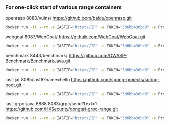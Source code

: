 ### For one-click start of various range containers

openrasp 8080/vulns/   https://github.com/baidu/openrasp.git
```cmd
docker run -it --rm -e IASTIP="http://IP" -e TOKEN="3d6bb430bc3" -e ProjectName="openrasp" registry.cn-hangzhou.aliyuncs.com/tscuite/bachang:openrasp-v8
```

webgoat 8087/WebGoat/   https://github.com/WebGoat/WebGoat.git
```cmd
docker run -it --rm -e IASTIP="http://IP" -e TOKEN="3d6bb430bc3" -e ProjectName="webgoat" registry.cn-hangzhou.aliyuncs.com/tscuite/bachang:webgoat-v8
```

benchmark 8443/benchmark/   https://github.com/OWASP-Benchmark/BenchmarkJava.git
```cmd
docker run -it --rm -e IASTIP="http://IP" -e TOKEN="3d6bb430bc3" -e ProjectName="benchmark" registry.cn-hangzhou.aliyuncs.com/tscuite/bachang:benchmark-v8
```

iast-jar 8085/iast6\?name=hello  https://github.com/spring-projects/spring-boot.git
```cmd
docker run -it --rm -e IASTIP="http://IP" -e TOKEN="3d6bb430bc3" -e ProjectName="iast-jar" registry.cn-hangzhou.aliyuncs.com/tscuite/bachang:iast-jar-v8
```

iast-grpc-java 8888 8083/grpc/send?text=1  https://github.com/HXSecurity/dongtai-grpc-range.git
```cmd
docker run -it --rm -e IASTIP="http://IP" -e TOKEN="3d6bb430bc3" -e ProjectName="iast-grpc-java" registry.cn-hangzhou.aliyuncs.com/tscuite/bachang:iast-grpc-java-v8
```